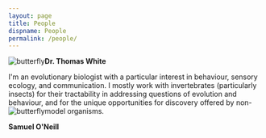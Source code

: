 ```yaml
---
layout: page
title: People
dispname: People
permalink: /people/
---
```


<img src="{{ site.baseurl }}/assets/blog/res1.png" title="butterfly" class="profile" style="float:left;">
<p><strong>Dr. Thomas White</strong></p>
I'm an evolutionary biologist with a particular interest in behaviour, sensory ecology, and communication. I mostly work with invertebrates (particularly insects) for their tractability in addressing questions of evolution and behaviour, and for the unique opportunities for discovery offered by non-model organisms. 

<img src="{{ site.baseurl }}/assets/blog/res1.png" title="butterfly" class="profile" style="float:left;">
<p><strong>Samuel O'Neill</strong></p>